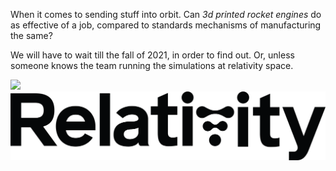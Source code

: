 When it comes to sending stuff into orbit. Can *3d printed rocket engines* do as effective of a job, compared to standards mechanisms of manufacturing the same?

We will have to wait till the fall of 2021, in order to find out. Or, unless someone knows the team running the simulations at relativity space. 

<img src="/assets/images/Relativity-stargate.jgg">

<img src="/assets/images/Relativity-space-logo.png">
